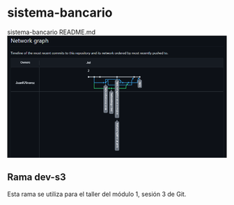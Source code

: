
# sistema-bancario
sistema-bancario README.md
![Imagen](banco.PNG)
## Rama dev-s3
Esta rama se utiliza para el taller del módulo 1, sesión 3 de Git.
